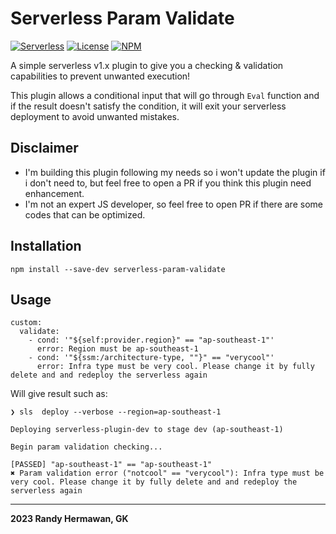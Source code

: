 # Serverless Param Validate

[![Serverless][ico-serverless]][link-serverless]
[![License][ico-license]][link-license]
[![NPM][ico-npm]][link-npm]

[ico-serverless]: http://public.serverless.com/badges/v3.svg
[ico-license]: https://img.shields.io/github/license/randyhermawan/serverless-go-build.svg
[ico-npm]: https://img.shields.io/npm/v/serverless-param-validate.svg
[link-serverless]: http://www.serverless.com/
[link-license]: ./LICENSE
[link-npm]: https://www.npmjs.com/package/serverless-param-validate

A simple serverless v1.x plugin to give you a checking & validation capabilities to prevent unwanted execution!

This plugin allows a conditional input that will go through `Eval` function and if the result doesn't satisfy the condition, it will exit your serverless deployment to avoid unwanted mistakes.

## Disclaimer

- I'm building this plugin following my needs so i won't update the plugin if i don't need to, but feel free to open a PR if you think this plugin need enhancement.
- I'm not an expert JS developer, so feel free to open PR if there are some codes that can be optimized.

## Installation

```
npm install --save-dev serverless-param-validate
```

## Usage

```
custom:
  validate:
    - cond: '"${self:provider.region}" == "ap-southeast-1"'
      error: Region must be ap-southeast-1
    - cond: '"${ssm:/architecture-type, ""}" == "verycool"'
      error: Infra type must be very cool. Please change it by fully delete and and redeploy the serverless again
```

Will give result such as:

```
❯ sls  deploy --verbose --region=ap-southeast-1

Deploying serverless-plugin-dev to stage dev (ap-southeast-1)

Begin param validation checking...

[PASSED] "ap-southeast-1" == "ap-southeast-1"
✖ Param validation error ("notcool" == "verycool"): Infra type must be very cool. Please change it by fully delete and and redeploy the serverless again
```

---

**2023 Randy Hermawan, GK**
